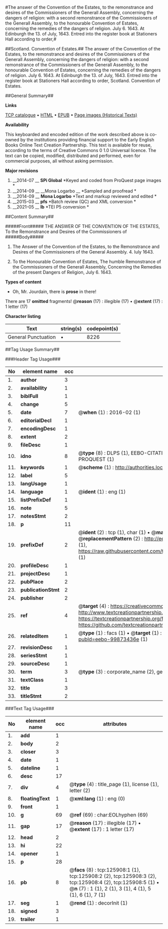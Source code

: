 #The answer of the Convention of the Estates, to the remonstrance and desires of the Commissioners of the Generall Assembly, concerning the dangers of religion: with a second remonstrance of the Commissioners of the Generall Assembly, to the honourable Convention of Estates, concerning the remedies of the dangers of religion. July 6. 1643. At Edinburgh the 13. of July, 1643. Entred into the register book at Stationers Hall according to order,#

##Scotland. Convention of Estates.##
The answer of the Convention of the Estates, to the remonstrance and desires of the Commissioners of the Generall Assembly, concerning the dangers of religion: with a second remonstrance of the Commissioners of the Generall Assembly, to the honourable Convention of Estates, concerning the remedies of the dangers of religion. July 6. 1643. At Edinburgh the 13. of July, 1643. Entred into the register book at Stationers Hall according to order,
Scotland. Convention of Estates.

##General Summary##

**Links**

[TCP catalogue](http://www.ota.ox.ac.uk/tcp/)  • 
[HTML](http://tei.it.ox.ac.uk/tcp/Texts-HTML/free/A92/A92528.html)  • 
[EPUB](http://tei.it.ox.ac.uk/tcp/Texts-EPUB/free/A92/A92528.epub) • 
[Page images (Historical Texts)](https://historicaltexts.jisc.ac.uk/eebo-99873436e)

**Availability**

This keyboarded and encoded edition of the work described above is co-owned by the
    institutions providing financial support to the Early English Books Online Text Creation
    Partnership. This text is available for reuse, according to the terms of  Creative Commons 0 1.0 Universal
    licence. The text can be copied, modified, distributed and performed, even for commercial
    purposes, all without asking permission.

**Major revisions**

1. __2014-07 __ __SPi Global__ *Keyed and coded from ProQuest page images *
1. __2014-09 __ __Mona Logarbo __ *Sampled and proofread *
1. __2014-09 __ __Mona Logarbo__ *Text and markup reviewed and edited *
1. __2015-03 __ __pfs__ *Batch review (QC) and XML conversion *
1. __2021-05 __ __lb__ *TEI P5 conversion *

##Content Summary##

#####Front#####
THE ANSWER OF THE CONVENTION OF THE ESTATES, To the Remonstrance and Desires of the Commissioners of
#####Body#####

1. The Answer of the Convention of the Estates, to the Remonstrance and Desires of the Commissioners of the General Assembly. 4. Iuly 1643.

1. To the Honourable Convention of Estates, The humble Remonstrance of the Commissioners of the Generall Assembly, Concerning the Remedies of the present Dangers of Religion, July 6. 1643.

**Types of content**

  * Oh, Mr. Jourdain, there is **prose** in there!

There are 17 **omitted** fragments! 
 @__reason__ (17) : illegible (17)  •  @__extent__ (17) : 1 letter (17)

**Character listing**


|Text|string(s)|codepoint(s)|
|---|---|---|
|General Punctuation|•|8226|

##Tag Usage Summary##

###Header Tag Usage###

|No|element name|occ|attributes|
|---|---|---|---|
|1.|__author__|3||
|2.|__availability__|1||
|3.|__biblFull__|1||
|4.|__change__|5||
|5.|__date__|7| @__when__ (1) : 2016-02 (1)|
|6.|__editorialDecl__|1||
|7.|__encodingDesc__|1||
|8.|__extent__|2||
|9.|__fileDesc__|1||
|10.|__idno__|8| @__type__ (8) : DLPS (1), EEBO-CITATION (1), VID (1), EEBO-PROQUEST (1), STC (3), PROQUEST (1)|
|11.|__keywords__|1| @__scheme__ (1) : http://authorities.loc.gov/ (1)|
|12.|__label__|5||
|13.|__langUsage__|1||
|14.|__language__|1| @__ident__ (1) : eng (1)|
|15.|__listPrefixDef__|1||
|16.|__note__|5||
|17.|__notesStmt__|2||
|18.|__p__|11||
|19.|__prefixDef__|2| @__ident__ (2) : tcp (1), char (1)  •  @__matchPattern__ (2) : ([0-9\-]+):([0-9IVX]+) (1), (.+) (1)  •  @__replacementPattern__ (2) : http://eebo.chadwyck.com/downloadtiff?vid=$1&page=$2 (1), https://raw.githubusercontent.com/textcreationpartnership/Texts/master/tcpchars.xml#$1 (1)|
|20.|__profileDesc__|1||
|21.|__projectDesc__|1||
|22.|__pubPlace__|2||
|23.|__publicationStmt__|2||
|24.|__publisher__|2||
|25.|__ref__|4| @__target__ (4) : https://creativecommons.org/publicdomain/zero/1.0/ (1), http://www.textcreationpartnership.org/docs/. (1), https://textcreationpartnership.org/faq/#faq05 (1), https://github.com/textcreationpartnership (1)|
|26.|__relatedItem__|1| @__type__ (1) : facs (1)  •  @__target__ (1) : https://data.historicaltexts.jisc.ac.uk/view?pubId=eebo-99873436e (1)|
|27.|__revisionDesc__|1||
|28.|__seriesStmt__|1||
|29.|__sourceDesc__|1||
|30.|__term__|3| @__type__ (3) : corporate_name (2), geographic_name (1)|
|31.|__textClass__|1||
|32.|__title__|3||
|33.|__titleStmt__|2||


###Text Tag Usage###

|No|element name|occ|attributes|
|---|---|---|---|
|1.|__add__|1||
|2.|__body__|2||
|3.|__closer__|3||
|4.|__date__|1||
|5.|__dateline__|1||
|6.|__desc__|17||
|7.|__div__|4| @__type__ (4) : title_page (1), license (1), letter (2)|
|8.|__floatingText__|1| @__xml:lang__ (1) : eng (0)|
|9.|__front__|1||
|10.|__g__|69| @__ref__ (69) : char:EOLhyphen (69)|
|11.|__gap__|17| @__reason__ (17) : illegible (17)  •  @__extent__ (17) : 1 letter (17)|
|12.|__head__|2||
|13.|__hi__|22||
|14.|__opener__|1||
|15.|__p__|28||
|16.|__pb__|8| @__facs__ (8) : tcp:125908:1 (1), tcp:125908:2 (2), tcp:125908:3 (2), tcp:125908:4 (2), tcp:125908:5 (1)  •  @__n__ (7) : 1 (1), 2 (1), 3 (1), 4 (1), 5 (1), 6 (1), 7 (1)|
|17.|__seg__|1| @__rend__ (1) : decorInit (1)|
|18.|__signed__|3||
|19.|__trailer__|1||
